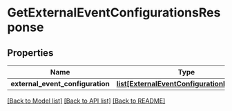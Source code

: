# GetExternalEventConfigurationsResponse

## Properties
Name | Type | Description | Notes
------------ | ------------- | ------------- | -------------
**external_event_configuration** | [**list[ExternalEventConfigurationItemData]**](ExternalEventConfigurationItemData.md) |  | [optional] 

[[Back to Model list]](../README.md#documentation-for-models) [[Back to API list]](../README.md#documentation-for-api-endpoints) [[Back to README]](../README.md)

